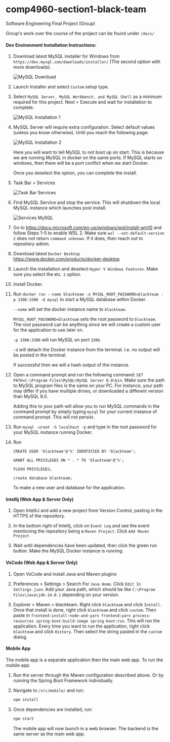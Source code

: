 # comp4960-section1-black-team
Software Engineering Final Project (Group)

Group's work over the course of the project can be found under `/docs/`

#### Dev Environment Installation Instructions:
1. Download latest MySQL installer for Windows from `https://dev.mysql.com/downloads/installer/` (The second option with more downloads). 

    ![MySQL Download](images/MySQLDownload.png)
    
2. Launch Installer and select `Custom` setup type.

3. Select `MySQL Server, MySQL Workbench, and MySQL Shell` as a minimum required for this project. Next > Execute and wait for installation to complete. 

    ![MySQL Installation 1](images/MySQLInstallation1.png)
    
4. MySQL Server will require extra configuration. Select default values (unless you know otherwise). Until you reach the following page:

    ![MySQL Installation 2](images/MySQLInstallation2.png)
    
    Here you will want to tell MySQL to not boot up on start. This is because we are running MySQL in docker on the same ports. If MySQL starts on windows, then there will be a port conflict when we start Docker. 
    
    Once you deselect the option, you can complete the install.
    
5. Task Bar > Services

    ![Task Bar Services](images/TaskBarServices.png)
    
6. Find MySQL Service and stop the service. This will shutdown the local MySQL instance which launches post install.

    ![Services MySQL](images/ServicesMySQL.png)

7. Go to https://docs.microsoft.com/en-us/windows/wsl/install-win10 and follow Steps 1-5 to enable WSL 2. Make sure `wsl --set-default-version 2` does not return `command unknown`. If it does, then reach out to repository admin. 

8. Download latest `Docker Desktop` https://www.docker.com/products/docker-desktop

9. Launch the installation and deselect `Hyper V Windows Features`. Make sure you select the `WSL 2` option. 

10. Install Docker. 

11. Run `docker run --name blackteam -e MYSQL_ROOT_PASSWORD=blackteam -p 3306:3306 -d mysql` to start a MySQL database within Docker. 
    
    `--name` will set the docker instance name to `blackteam`. 
    
    `MYSQL_ROOT_PASSWORD=blackteam` sets the root password to `blackteam`. The root password can be anything since we will create a custom user for the application to use later on. 
    
    `-p 3306:3306` will run MySQL on port `3306`.
    
    `-d` will detach the Docker instance from the terminal. I.e. no output will be posted in the terminal.
    
    If successful then we will a hash output of the instance. 
    
12. Open a command prompt and run the following command: `SET PATH=C:\Program Files\MySQL\MySQL Server 8.0\bin`. Make sure the path to MySQL program files is the same on your PC. For instance, your path may differ if you have multiple drives, or downloaded a different version than MySQL 8.0. 

    Adding this to your path will allow you to run MySQL commands in the command prompt by simply typing `mysql` for your current instance of command prompt. This will not persist.
    
13. Run `mysql -uroot -h localhost -p` and type in the root password for your MySQL instance running Docker.

14. Run 
    ```
    CREATE USER 'blackteam'@'%' IDENTIFIED BY 'blackteam';
    
    GRANT ALL PRIVILEGES ON * . * TO 'blackteam'@'%';
    
    FLUSH PRIVILEGES;  
    
    create database blackteam;
    ```
           
    To make a new user and database for the application. 
       
#### Intellij (Web App & Server Only)

1. Open IntelliJ and add a new project from Version Control, pasting in the HTTPS of the repository. 

2. In the bottom right of Intellij, click on `Event Log` and see the event mentioning the repository being a `Maven Project`. Click `Add Maven Project`

3. Wait until  dependencies have been updated, then click the green run button. Make the MySQL Docker instance is running.

#### VsCode (Web App & Server Only)

1. Open VsCode and install Java and Maven plugins

2. Preferences > Settings > Search For `Java Home`. Click `Edit In Settings.json`. Add your Java path, which should be like `C:\Program Files\Java\jdk-14.0.1` depending on your version.

3. Explorer > Maven > blackteam. Right click `blackteam` and click `Install`. Once that install is done, right click `blackteam` and click `custom`. Then paste in `frontend:install-node-and-yarn frontend:yarn process-resources spring-boot:build-image spring-boot:run`. This will run the application. Every time you want to run the application, right click `blackteam` and click `History`. Then select the string pasted in the `custom` dialog. 

#### Mobile App

The mobile app is a separate application then the main web app. To run the mobile app:

1. Run the server through the Maven configuration described above. Or by running the Spring Boot Framework individually. 

2. Navigate to `/src/mobile/` and run:

   ```bash
   npm install
   ```
   
3. Once dependencies are installed, run:

    ```bash
    npm start
    ```
   
   The mobile app will now launch in a web browser. The backend is the same server as the main web app. 

